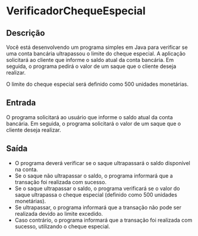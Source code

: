 # VerificadorChequeEspecial

## Descrição
Você está desenvolvendo um programa simples em Java para verificar se uma conta bancária ultrapassou o limite do cheque especial. A aplicação solicitará ao cliente que informe o saldo atual da conta bancária. Em seguida, o programa pedirá o valor de um saque que o cliente deseja realizar.

O limite do cheque especial será definido como 500 unidades monetárias.

## Entrada
O programa solicitará ao usuário que informe o saldo atual da conta bancária.
Em seguida, o programa solicitará o valor de um saque que o cliente deseja realizar.

## Saída
- O programa deverá verificar se o saque ultrapassará o saldo disponível na conta.
- Se o saque não ultrapassar o saldo, o programa informará que a transação foi realizada com sucesso.
- Se o saque ultrapassar o saldo, o programa verificará se o valor do saque ultrapassa o cheque especial (definido como 500 unidades monetárias).
- Se ultrapassar, o programa informará que a transação não pode ser realizada devido ao limite excedido.
- Caso contrário, o programa informará que a transação foi realizada com sucesso, utilizando o cheque especial.
